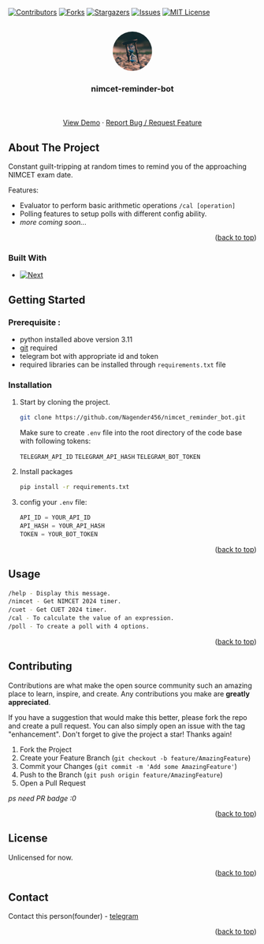 
<span id="readme-top"></span>
[![Contributors][contributors-shield]][contributors-url]
[![Forks][forks-shield]][forks-url]
[![Stargazers][stars-shield]][stars-url]
[![Issues][issues-shield]][issues-url]
[![MIT License][license-shield]][license-url]

<!-- PROJECT LOGO -->
<br />
<div align="center">
  <a href="https://github.com/Nagender456/nimcet_reminder_bot">
    <img src="./static/logo.jpg" alt="Logo" width="80" height="80" style="border-radius: 50%">
  </a>

  <h3 align="center">nimcet-reminder-bot</h3>

  <p align="center">
    <br />
    <br />
    <a href="https://t.me/nimcet_reminder_bot">View Demo</a>
    ·
    <a href="https://github.com/Nagender456/nimcet_reminder_bot/issues/new">Report Bug / Request Feature</a>
</div>

<!-- ABOUT THE PROJECT -->
## About The Project

Constant guilt-tripping at random times to remind you of the approaching NIMCET exam date.


Features:
* Evaluator to perform basic arithmetic operations
`/cal [operation]`
* Polling features to setup polls with different config ability.
* *more coming soon...*

<p align="right">(<a href="#readme-top">back to top</a>)</p>



### Built With

* [![Next][Next.js]][Next-url]

<!-- GETTING STARTED -->
## Getting Started

### Prerequisite :
* python installed above version 3.11
* [git](https://git-scm.com/) required
* telegram bot with appropriate id and token
* required libraries can be installed through `requirements.txt` file

### Installation
1. Start by cloning the project.
    ```sh
    git clone https://github.com/Nagender456/nimcet_reminder_bot.git
    ```

    Make sure to create `.env` file into the root directory of the code base with following tokens:

    `TELEGRAM_API_ID`
    `TELEGRAM_API_HASH`
    `TELEGRAM_BOT_TOKEN`

2. Install packages
   ```sh
   pip install -r requirements.txt
   ```
4. config your `.env` file:
   ```py
   API_ID = YOUR_API_ID
   API_HASH = YOUR_API_HASH
   TOKEN = YOUR_BOT_TOKEN
   ```

<p align="right">(<a href="#readme-top">back to top</a>)</p>



<!-- USAGE EXAMPLES -->
## Usage
```sh
/help - Display this message.
/nimcet - Get NIMCET 2024 timer.
/cuet - Get CUET 2024 timer.
/cal - To calculate the value of an expression.
/poll - To create a poll with 4 options.
```
<p align="right">(<a href="#readme-top">back to top</a>)</p>

<!-- CONTRIBUTING -->
## Contributing

Contributions are what make the open source community such an amazing place to learn, inspire, and create. Any contributions you make are **greatly appreciated**.

If you have a suggestion that would make this better, please fork the repo and create a pull request. You can also simply open an issue with the tag "enhancement".
Don't forget to give the project a star! Thanks again!

1. Fork the Project
2. Create your Feature Branch (`git checkout -b feature/AmazingFeature`)
3. Commit your Changes (`git commit -m 'Add some AmazingFeature'`)
4. Push to the Branch (`git push origin feature/AmazingFeature`)
5. Open a Pull Request

*ps need PR badge :0*

<p align="right">(<a href="#readme-top">back to top</a>)</p>



<!-- LICENSE -->
## License

Unlicensed for now.

<p align="right">(<a href="#readme-top">back to top</a>)</p>



<!-- CONTACT -->
## Contact

Contact this person(founder) - [telegram](https://t.me/AraBahi)

<p align="right">(<a href="#readme-top">back to top</a>)</p>

<!-- MARKDOWN LINKS & IMAGES -->
<!-- https://www.markdownguide.org/basic-syntax/#reference-style-links -->
[contributors-shield]: https://img.shields.io/github/contributors/Nagender456/nimcet_reminder_bot.svg?style=for-the-badge
[contributors-url]: https://github.com/Nagender456/nimcet_reminder_bot/graphs/contributors
[forks-shield]: https://img.shields.io/github/forks/Nagender456/nimcet_reminder_bot.svg?style=for-the-badge
[forks-url]: https://github.com/Nagender456/nimcet_reminder_bot/network/members
[stars-shield]: https://img.shields.io/github/stars/Nagender456/nimcet_reminder_bot.svg?style=for-the-badge
[stars-url]: https://github.com/Nagender456/nimcet_reminder_bot/stargazers
[issues-shield]: https://img.shields.io/github/issues/Nagender456/nimcet_reminder_bot.svg?style=for-the-badge
[issues-url]: https://github.com/Nagender456/nimcet_reminder_bot/issues
[license-shield]: https://img.shields.io/github/license/Nagender456/nimcet_reminder_bot.svg?style=for-the-badge
[license-url]: https://github.com/Nagender456/nimcet_reminder_bot/blob/master/LICENSE.txt
[linkedin-shield]: https://img.shields.io/badge/-LinkedIn-black.svg?style=for-the-badge&logo=linkedin&colorB=555
[linkedin-url]: https://linkedin.com/in/othneildrew
[product-screenshot]: images/screenshot.png
[Next.js]: https://img.shields.io/badge/Python-3.12-3776AB.svg?style=flat&logo=python&logoColor=white
[Next-url]: https://nextjs.org/
[React.js]: https://img.shields.io/badge/React-20232A?style=for-the-badge&logo=react&logoColor=61DAFB
[React-url]: https://reactjs.org/
[Vue.js]: https://img.shields.io/badge/Vue.js-35495E?style=for-the-badge&logo=vuedotjs&logoColor=4FC08D
[Vue-url]: https://vuejs.org/
[Angular.io]: https://img.shields.io/badge/Angular-DD0031?style=for-the-badge&logo=angular&logoColor=white
[Angular-url]: https://angular.io/
[Svelte.dev]: https://img.shields.io/badge/Svelte-4A4A55?style=for-the-badge&logo=svelte&logoColor=FF3E00
[Svelte-url]: https://svelte.dev/
[Laravel.com]: https://img.shields.io/badge/Laravel-FF2D20?style=for-the-badge&logo=laravel&logoColor=white
[Laravel-url]: https://laravel.com
[Bootstrap.com]: https://img.shields.io/badge/Bootstrap-563D7C?style=for-the-badge&logo=bootstrap&logoColor=white
[Bootstrap-url]: https://getbootstrap.com
[JQuery.com]: https://img.shields.io/badge/jQuery-0769AD?style=for-the-badge&logo=jquery&logoColor=white
[JQuery-url]: https://jquery.com 